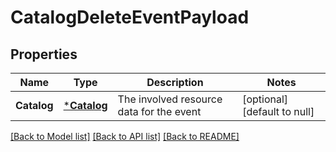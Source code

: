 # CatalogDeleteEventPayload

## Properties
Name | Type | Description | Notes
------------ | ------------- | ------------- | -------------
**Catalog** | [***Catalog**](Catalog.md) | The involved resource data for the event | [optional] [default to null]

[[Back to Model list]](../README.md#documentation-for-models) [[Back to API list]](../README.md#documentation-for-api-endpoints) [[Back to README]](../README.md)


